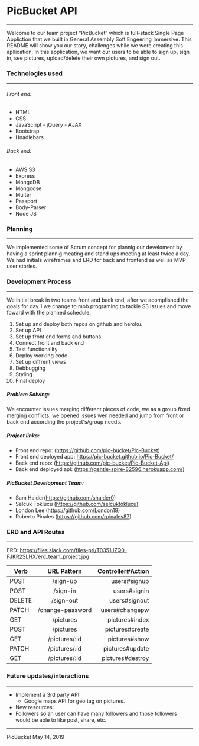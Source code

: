 # PicBucket API
-------------------------
Welcome to our team project “PicBucket” which is full-stack Single Page Appliction that we built in General Assembly Soft Engeering Immersive. This README will show you our story, challenges while we were creating this apllication. In this application, we want our users to be able to sign up, sign in, see pictures, upload/delete their own pictures, and sign out.

### Technologies used
-------------------------

###### Front end:
* HTML
* CSS
* JavaScript - jQuery - AJAX
* Bootstrap
* Hnadlebars

###### Back end:
* AWS S3
* Express
* MongoDB
* Mongoose
* Multer
* Passport
* Body-Parser
* Node JS

### Planning
------------------------------
We implemented some of Scrum concept for plannig our develoment by having a sprint plannig meating and stand ups meeting at least twice a day. We had initials wireframes and ERD for back and frontend as well as MVP user stories.

### Development Process
--------------------------------
We initial break in two teams front and back end, after we acomplished the goals for day 1 we change to mob programing to tackle S3 issues and move foward with the planned schedule.

1. Set up and deploy both repos on github and heroku.
2. Set up API
3. Set up front end forms and buttons
4. Connect front and back end
5. Test functionality
6. Deploy working code
7. Set up diffrent views
8. Debbugging
9. Styling
10. Final deploy

##### Problem Solving:
We encounter issues merging different pieces of code, we as a group fixed merging conflicts, we opened issues wen needed and jump from front or back end according the project's/group needs.

##### Project links:
* Front end repo: (https://github.com/pic-bucket/Pic-Bucket)
* Front end deployed app: https://pic-bucket.github.io/Pic-Bucket/
* Back end repo: (https://github.com/pic-bucket/Pic-Bucket-Api)
* Back end deployed api: (https://gentle-spire-82596.herokuapp.com/)

##### PicBucket Development Team:
* Sam Haider(https://github.com/shaider0)
* Selcuk Toklucu (https://github.com/selcuktoklucu)
* London Lee (https://github.com/London19)
* Roberto Pinales (https://github.com/rpinales87)

### ERD and API Routes
--------------------------------------

ERD: https://files.slack.com/files-pri/T0351JZQ0-FJKR2SLHX/erd_team_project.jpg

| Verb        | URL Pattern           | Controller#Action  |
| ------------- |:-------------:| -----:|
| POST      | /sign-up | users#signup |
| POST      | /sign-in      |   users#signin |
| DELETE | /sign-out     |    users#signout |
| PATCH      | /change-password | users#changepw |
| GET      | /pictures      |   pictures#index |
| POST | /pictures     |    pictures#create |
| GET   | /pictures/:id  | pictures#show  |
| PATCH   | /pictures/:id  | pictures#update  |
| GET  | /pictures/:id  | pictures#destroy  |

### Future updates/interactions
-------------------------
* Implement a 3rd party API:
  - Google maps API for geo tag on pictures.
* New resources:
* Followers so an user can have many followers and those followers would be able to like post, share, etc.

----------
PicBucket May 14, 2019
